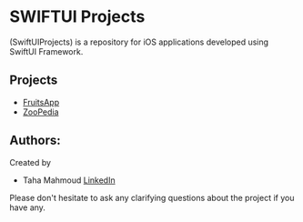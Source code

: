 # SWIFTUI Projects

(SwiftUIProjects) is a repository for iOS applications developed using SwiftUI Framework.

## Projects
- [FruitsApp](https://github.com/TahaMahmoud/SwiftUIProjects/tree/main/FruitsApp)
- [ZooPedia](https://github.com/TahaMahmoud/SwiftUIProjects/tree/main/ZooPedia)


## Authors:
Created by 
- Taha Mahmoud [LinkedIn](https://www.linkedin.com/in/engtahamahmoud/)

Please don't hesitate to ask any clarifying questions about the project if you have any.
